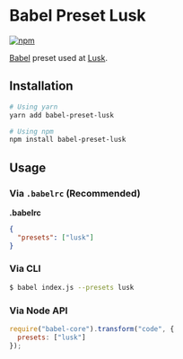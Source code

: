 # Babel Preset Lusk

[![npm](https://img.shields.io/npm/v/babel-preset-lusk.svg)](https://www.npmjs.com/package/babel-preset-lusk)

[Babel](https://babeljs.io/) preset used at [Lusk](https://lusk.io).

## Installation

```sh
# Using yarn
yarn add babel-preset-lusk

# Using npm
npm install babel-preset-lusk
```

## Usage

### Via `.babelrc` (Recommended)

**.babelrc**

```json
{
  "presets": ["lusk"]
}
```

### Via CLI

```sh
$ babel index.js --presets lusk
```

### Via Node API

```javascript
require("babel-core").transform("code", {
  presets: ["lusk"]
});

